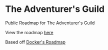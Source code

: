 # The Adventurer's Guild
Public Roadmap for The Adventurer's Guild

View the roadmap [here](https://github.com/Avalon-Entertainment/roadmap/projects/1)

Based off [Docker's Roadmap](https://github.com/docker/roadmap)

